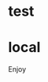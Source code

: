 # test
<!DOCTYPE html>
<html lang="ja">
  <head>
    <meta charset="UTF-8">
    <title>Local</title>
  </head>
  <body>
    <h1>local</h1>
    <p>Enjoy</p>
  </body>
</html>
